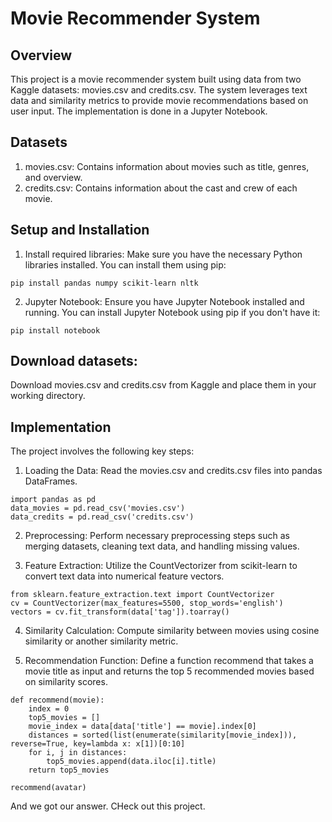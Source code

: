 # Movie Recommender System
## Overview
This project is a movie recommender system built using data from two Kaggle datasets: movies.csv and credits.csv. The system leverages text data and similarity metrics to provide movie recommendations based on user input. The implementation is done in a Jupyter Notebook.

## Datasets
1. movies.csv: Contains information about movies such as title, genres, and overview.
2. credits.csv: Contains information about the cast and crew of each movie.
## Setup and Installation
1. Install required libraries:
Make sure you have the necessary Python libraries installed. You can install them using pip:

```
pip install pandas numpy scikit-learn nltk
```
2. Jupyter Notebook:
Ensure you have Jupyter Notebook installed and running. You can install Jupyter Notebook using pip if you don't have it:

```
pip install notebook
```
## Download datasets:
Download movies.csv and credits.csv from Kaggle and place them in your working directory.

## Implementation
The project involves the following key steps:

1. Loading the Data:
Read the movies.csv and credits.csv files into pandas DataFrames.

```
import pandas as pd
data_movies = pd.read_csv('movies.csv')
data_credits = pd.read_csv('credits.csv')
```
2. Preprocessing:
Perform necessary preprocessing steps such as merging datasets, cleaning text data, and handling missing values.

3. Feature Extraction:
Utilize the CountVectorizer from scikit-learn to convert text data into numerical feature vectors.
```
from sklearn.feature_extraction.text import CountVectorizer
cv = CountVectorizer(max_features=5500, stop_words='english')
vectors = cv.fit_transform(data['tag']).toarray()
```

4. Similarity Calculation:
Compute similarity between movies using cosine similarity or another similarity metric.

5. Recommendation Function:
Define a function recommend that takes a movie title as input and returns the top 5 recommended movies based on similarity scores.

```
def recommend(movie):
    index = 0
    top5_movies = []
    movie_index = data[data['title'] == movie].index[0]
    distances = sorted(list(enumerate(similarity[movie_index])), reverse=True, key=lambda x: x[1])[0:10]
    for i, j in distances:
        top5_movies.append(data.iloc[i].title)
    return top5_movies
```
```
recommend(avatar)
```
And we got our answer. CHeck out this project.
